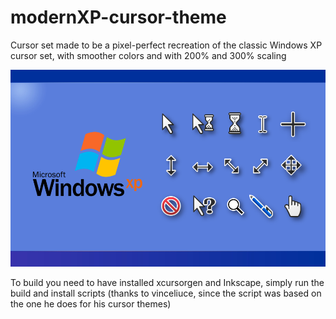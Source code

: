 # modernXP-cursor-theme
Cursor set made to be a pixel-perfect recreation of the classic Windows XP cursor set, with smoother colors and with 200% and 300% scaling

![alt text](https://github.com/na0miluv/modernXP-cursor-theme/blob/main/preview.png?raw=true)

To build you need to have installed xcursorgen and Inkscape, simply run the build and install scripts (thanks to vinceliuce, since the script was based on the one he does for his cursor themes)
